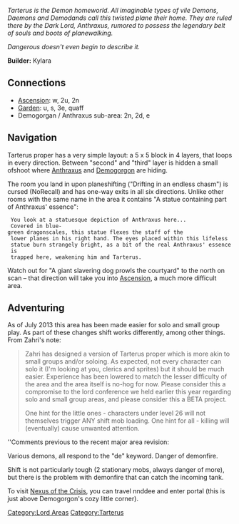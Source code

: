 *Tarterus is the Demon homeworld. All imaginable types of vile Demons,
Daemons and Demodands call this twisted plane their home. They are ruled
there by the Dark Lord, Anthraxus, rumored to possess the legendary belt
of souls and boots of planewalking.*

*Dangerous doesn't even begin to describe it.*

**Builder:** Kylara

## Connections

-   [Ascension](:Category:Ascension "wikilink"): w, 2u, 2n
-   [Garden](:Category:Garden "wikilink"): u, s, 3e, quaff
-   Demogorgan / Anthraxus sub-area: 2n, 2d, e

## Navigation

Tarterus proper has a very simple layout: a 5 x 5 block in 4 layers,
that loops in every direction. Between "second" and "third" layer is
hidden a small ofshoot where [Anthraxus](Anthraxus "wikilink") and
[Demogorgon](Demogorgon "wikilink") are hiding.

The room you land in upon planeshifting ("Drifting in an endless chasm")
is cursed (NoRecall) and has one-way exits in all six directions. Unlike
other rooms with the same name in the area it contains "A statue
containing part of Anthraxus' essence":

` You look at a statuesque depiction of Anthraxus here...`  
` Covered in blue-green dragonscales, this statue flexes the staff of the`  
` lower planes in his right hand. The eyes placed within this lifeless`  
` statue burn strangely bright, as a bit of the real Anthraxus' essence is`  
` trapped here, weakening him and Tarterus.`

Watch out for "A giant slavering dog prowls the courtyard" to the north
on scan – that direction will take you into
[Ascension](:Category:Ascension "wikilink"), a much more difficult area.

## Adventuring

As of July 2013 this area has been made easier for solo and small group
play. As part of these changes shift works differently, among other
things. From Zahri's note:

> Zahri has designed a version of Tarterus proper which is more akin to
> small groups and/or soloing. As expected, not every character can solo
> it (I'm looking at you, clerics and sprites) but it should be much
> easier. Experience has been lowered to match the lesser difficulty of
> the area and the area itself is no-hog for now. Please consider this a
> compromise to the lord conference we held earlier this year regarding
> solo and small group areas, and please consider this a BETA project.  
>   
> One hint for the little ones - characters under level 26 will not
> themselves trigger ANY shift mob loading. One hint for all - killing
> will (eventually) cause unwanted attention.

''Comments previous to the recent major area revision:

Various demons, all respond to the "de" keyword. Danger of demonfire.

Shift is not particularly tough (2 stationary mobs, always danger of
more), but there is the problem with demonfire that can catch the
incoming tank.

To visit [Nexus of the
Crisis](:Category:Nexus_of_the_Crisis "wikilink"), you can travel nnddee
and enter portal (this is just above Demogorgon's cozy little corner).

[Category:Lord Areas](Category:Lord_Areas "wikilink")
[Category:Tarterus](Category:Tarterus "wikilink")
